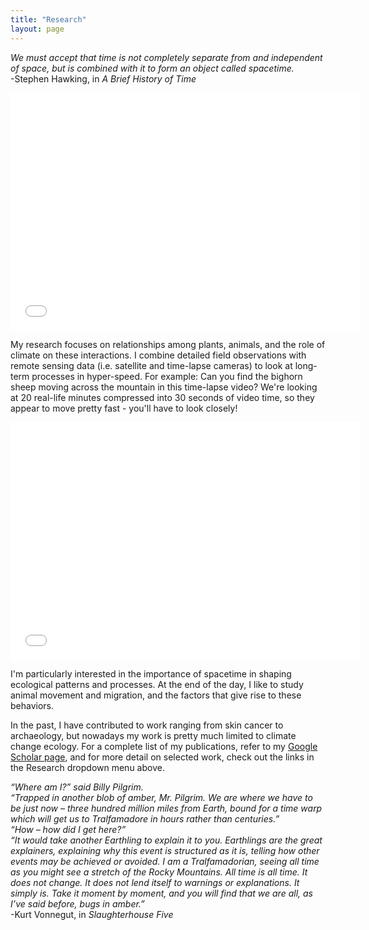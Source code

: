 ```yaml
---
title: "Research"
layout: page
---
```

  
*We must accept that time is not completely separate from and independent of space, but is combined with it to form an object called spacetime.*  
-Stephen Hawking, in *A Brief History of Time*

<iframe width="560" height="380" src="/mov/TentMotion.mp4" frameborder="0" allowfullscreen></iframe>

My research focuses on relationships among plants, animals, and the role of climate on these interactions. I combine detailed field observations with remote sensing data (i.e. satellite and time-lapse cameras) to look at long-term processes in hyper-speed. For example: Can you find the bighorn sheep moving across the mountain in this time-lapse video? We're looking at 20 real-life minutes compressed into 30 seconds of video time, so they appear to move pretty fast - you'll have to look closely!

<iframe width="560" height="380" src="/mov/BighornMvmt.mp4" frameborder="0" allowfullscreen></iframe>


I'm particularly interested in the importance of spacetime in shaping ecological patterns and processes. At the end of the day, I like to study animal movement and migration, and the factors that give rise to these behaviors.

In the past, I have contributed to work ranging from skin cancer to archaeology, but nowadays my work is pretty much limited to climate change ecology. For a complete list of my publications, refer to my [Google Scholar page](https://scholar.google.com/citations?hl=en&user=R2rrihIAAAAJ&view_op=list_works&sortby=pubdate), and for more detail on selected work, check out the links in the Research dropdown menu above.

*“Where am I?” said Billy Pilgrim.*  
*“Trapped in another blob of amber, Mr. Pilgrim. We are where we have to be just now – three hundred million miles from Earth, bound for a time warp which will get us to Tralfamadore in hours rather than centuries.”*  
*“How – how did I get here?”*  
*“It would take another Earthling to explain it to you. Earthlings are the great explainers, explaining why this event is structured as it is, telling how other events may be achieved or avoided. I am a Tralfamadorian, seeing all time as you might see a stretch of the Rocky Mountains. All time is all time. It does not change. It does not lend itself to warnings or explanations. It simply is. Take it moment by moment, and you will find that we are all, as I’ve said before, bugs in amber.”*  
-Kurt Vonnegut, in *Slaughterhouse Five*
